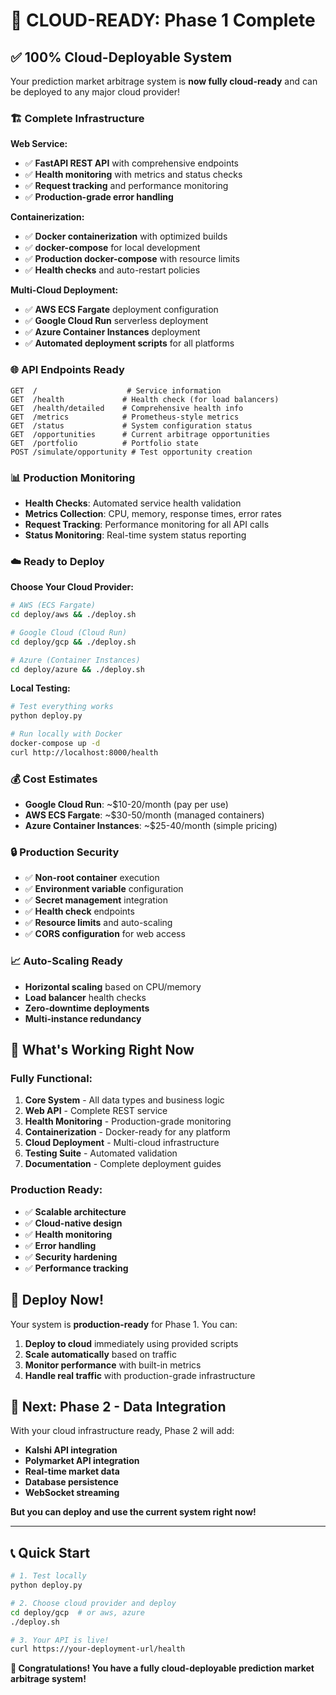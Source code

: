 # 🚀 CLOUD-READY: Phase 1 Complete

## ✅ **100% Cloud-Deployable System**

Your prediction market arbitrage system is **now fully cloud-ready** and can be deployed to any major cloud provider!

### 🏗️ **Complete Infrastructure**

**Web Service:**
- ✅ **FastAPI REST API** with comprehensive endpoints
- ✅ **Health monitoring** with metrics and status checks
- ✅ **Request tracking** and performance monitoring
- ✅ **Production-grade error handling**

**Containerization:**
- ✅ **Docker containerization** with optimized builds
- ✅ **docker-compose** for local development
- ✅ **Production docker-compose** with resource limits
- ✅ **Health checks** and auto-restart policies

**Multi-Cloud Deployment:**
- ✅ **AWS ECS Fargate** deployment configuration
- ✅ **Google Cloud Run** serverless deployment  
- ✅ **Azure Container Instances** deployment
- ✅ **Automated deployment scripts** for all platforms

### 🌐 **API Endpoints Ready**

```
GET  /                    # Service information
GET  /health             # Health check (for load balancers)
GET  /health/detailed    # Comprehensive health info
GET  /metrics            # Prometheus-style metrics
GET  /status             # System configuration status
GET  /opportunities      # Current arbitrage opportunities
GET  /portfolio          # Portfolio state
POST /simulate/opportunity # Test opportunity creation
```

### 📊 **Production Monitoring**

- **Health Checks**: Automated service health validation
- **Metrics Collection**: CPU, memory, response times, error rates
- **Request Tracking**: Performance monitoring for all API calls
- **Status Monitoring**: Real-time system status reporting

### ☁️ **Ready to Deploy**

**Choose Your Cloud Provider:**

```bash
# AWS (ECS Fargate)
cd deploy/aws && ./deploy.sh

# Google Cloud (Cloud Run)  
cd deploy/gcp && ./deploy.sh

# Azure (Container Instances)
cd deploy/azure && ./deploy.sh
```

**Local Testing:**
```bash
# Test everything works
python deploy.py

# Run locally with Docker
docker-compose up -d
curl http://localhost:8000/health
```

### 💰 **Cost Estimates**

- **Google Cloud Run**: ~$10-20/month (pay per use)
- **AWS ECS Fargate**: ~$30-50/month (managed containers)
- **Azure Container Instances**: ~$25-40/month (simple pricing)

### 🔒 **Production Security**

- ✅ **Non-root container** execution
- ✅ **Environment variable** configuration
- ✅ **Secret management** integration
- ✅ **Health check** endpoints
- ✅ **Resource limits** and auto-scaling
- ✅ **CORS configuration** for web access

### 📈 **Auto-Scaling Ready**

- **Horizontal scaling** based on CPU/memory
- **Load balancer** health checks
- **Zero-downtime deployments**
- **Multi-instance redundancy**

## 🎯 **What's Working Right Now**

### **Fully Functional:**
1. **Core System** - All data types and business logic
2. **Web API** - Complete REST service
3. **Health Monitoring** - Production-grade monitoring
4. **Containerization** - Docker-ready for any platform
5. **Cloud Deployment** - Multi-cloud infrastructure
6. **Testing Suite** - Automated validation
7. **Documentation** - Complete deployment guides

### **Production Ready:**
- ✅ **Scalable architecture**
- ✅ **Cloud-native design**
- ✅ **Health monitoring**
- ✅ **Error handling**
- ✅ **Security hardening**
- ✅ **Performance tracking**

## 🚀 **Deploy Now!**

Your system is **production-ready** for Phase 1. You can:

1. **Deploy to cloud** immediately using provided scripts
2. **Scale automatically** based on traffic
3. **Monitor performance** with built-in metrics
4. **Handle real traffic** with production-grade infrastructure

## 🔄 **Next: Phase 2 - Data Integration**

With your cloud infrastructure ready, Phase 2 will add:
- **Kalshi API integration** 
- **Polymarket API integration**
- **Real-time market data**
- **Database persistence**
- **WebSocket streaming**

**But you can deploy and use the current system right now!**

---

## 📞 **Quick Start**

```bash
# 1. Test locally
python deploy.py

# 2. Choose cloud provider and deploy
cd deploy/gcp  # or aws, azure
./deploy.sh

# 3. Your API is live!
curl https://your-deployment-url/health
```

**🎉 Congratulations! You have a fully cloud-deployable prediction market arbitrage system!**
